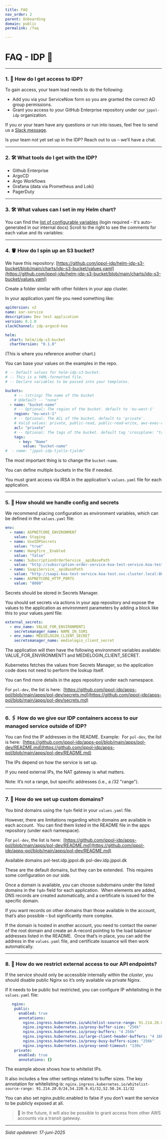 ```yaml
---
title: FAQ
nav_order: 2 
parent: Onboarding
domain: public
permalink: /faq

---
```


# FAQ - IDP 🚀

---



### 1. 🔑 How do I get access to IDP?
To gain access, your team lead needs to do the following:  
- Add you via your ServiceNow form so you are granted the correct AD group permissions.  
- Grant you access to your GitHub Enterprise repository under our `jppol-idp` organization.

If you or your team have any questions or run into issues, feel free to send us a [Slack message](https://ekstrabladet.slack.com/archives/C07TZPBHFUL). 

Is your team not yet set up in the IDP? Reach out to us – we’ll have a chat.

---

### 2. 🛠️ What tools do I get with the IDP?
- Github Enterprise
- ArgoCD
- Argo Workflows
- Grafana (data via Prometheus and Loki)
- PagerDuty

---
### 3. 🛠️ What values can I set in my Helm chart?

You can find the [list of configurable variables](https://github.com/jppol-idp/helm-idp-advanced/blob/main/README.md) (login required - it's auto-generated in our internal docs) 
Scroll to the right to see the comments for each value and its variables:

---
### 4. 🪣 How do I spin up an S3 bucket?
We have this repository: [https://github.com/jppol-idp/helm-idp-s3-bucket/blob/main/charts/idp-s3-bucket/values.yaml](https://github.com/jppol-idp/helm-idp-s3-bucket/blob/main/charts/idp-s3-bucket/values.yaml)

Create a folder similar with other folders in your app cluster.

In your application.yaml file you need something like:

```yaml
apiVersion: v2
name: ear-service
description: Dev test application
version: 0.1.0
slackChannel: idp-argocd-koa

helm:
  chart: helm/idp-s3-bucket
  chartVersion: "0.1.0"
```
(This is where you reference another chart.)

You can base your values on the examples in the repo.  


```yaml
# -- Default values for helm-idp-s3-bucket.
# -- This is a YAML-formatted file.
# -- Declare variables to be passed into your templates.

buckets:
    # -- (string) The name of the bucket
    # @default -- "none"
  - name: "bucket-name"
    # -- Optional: The region of the bucket. default to 'eu-west-1'
    region: "eu-west-1"
    # -- Optional: The ACL of the bucket. default to 'private'.
    # Valid values: private, public-read, public-read-write, aws-exec-read, authenticated-read, bucket-owner-read, bucket-owner-full-control, log-delivery-write
    acl: "private"
    # -- Optional: The tags of the bucket. default tag 'crossplane: "true"' will always be set.
    tags:
      - key: "Name"
        value: "bucket-name"
#  - name: "jppol-idp-tjallo-tjalde"
```

The most important thing is to change the `bucket-name`.

You can define multiple buckets in the file if needed.

You must grant access via IRSA in the application's `values.yaml` file for each application.


---

### 5. 🤫 How should we handle config and secrets

We recommend placing configuration as environment variables, which can be defined in the `values.yaml` file:

```yaml
env:
  - name: ASPNETCORE_ENVIRONMENT
    value: Staging
  - name: UseIDPSecrets
    value: "true"
  - name: Hangfire__Enabled
    value: "false"
  - name: SubscriptionOrderService__apiBasePath
    value: "http://subscription-order-service-koa-test-service.koa-test.svc.cluster.local:8080"
  - name: SaapiService__apiBasePath
    value: "http://saapi-koa-test-service.koa-test.svc.cluster.local:8080/"
  - name: ASPNETCORE_HTTP_PORTS
    value: "8080"
```

Secrets should be stored in Secrets Manager.

You should set secrets via actions in your app repository and expose the values to the application as environment parameters by adding a block like this to your values.yaml file:

```yaml
external_secrets:
  - env_name: VALUE_FOR_ENVIRONMENT1
    secretsmanager_name: NAME_IN_SSM1
  - env_name: MEDIELOGIN_CLIENT_SECRET
    secretsmanager_name: medielogin_client_secret
```

The application will then have the following environment variables available: VALUE_FOR_ENVIRONMENT1 and MEDIELOGIN_CLIENT_SECRET.

Kubernetes fetches the values from Secrets Manager, so the application code does not need to perform the lookup itself.

You can find more details in the apps repository under each namespace. 

For `pol-dev`, the list is here:  
[https://github.com/jppol-idp/apps-pol/blob/main/apps/pol-dev/secrets.md](https://github.com/jppol-idp/apps-pol/blob/main/apps/pol-dev/secrets.md)

---

### 6. 🖇️ How do we give our IDP containers access to our managed service outside of IDP?

You can find the IP addresses in the README. Example:  
For `pol-dev`, the list is here:  
[https://github.com/jppol-idp/apps-pol/blob/main/apps/pol-dev/README.md](https://github.com/jppol-idp/apps-pol/blob/main/apps/pol-dev/README.md)

The IPs depend on how the service is set up.

If you need external IPs, the NAT gateway is what matters.

Note: It’s not a range, but specific addresses (i.e., a /32 "range").

---

### 7. 🧁 How do we set up custom domains?

You bind domains using the `fqdn` field in your `values.yaml` file.

However, there are limitations regarding which domains are available in each account.  
You can find them listed in the README file in the apps repository (under each namespace).

For `pol-dev`, the list is here:  
[https://github.com/jppol-idp/apps-pol/blob/main/apps/pol-dev/README.md](https://github.com/jppol-idp/apps-pol/blob/main/apps/pol-dev/README.md)

Available domains
pol-test.idp.jppol.dk
pol-dev.idp.jppol.dk

These are the default domains, but they can be extended.  
This requires some configuration on our side.

Once a domain is available, you can choose subdomains under the listed domains in the `fqdn` field for each application.  
When elements are added, DNS records are created automatically, and a certificate is issued for the specific domain.

If you want records on other domains than those available in the account, that’s also possible – but significantly more complex.

If the domain is hosted in another account, you need to contact the owner of the root domain and create an A-record pointing to the load balancer addresses listed in the README.  
Once that’s in place, you can add the address in the `values.yaml` file, and certificate issuance will then work automatically.


---

### 8. 🔐 How do we restrict external access to our API endpoints?

If the service should only be accessible internally within the _cluster_, you should disable public Nginx so it’s only available via private Nginx.

If it needs to be public but restricted, you can configure IP whitelisting in the `values.yaml` file:

```yaml
   nginx:
    public:
      enabled: true
      annotations:
        nginx.ingress.kubernetes.io/whitelist-source-range: 91.214.20.0/24,54.220.9.41/32,52.50.24.11/32
        nginx.ingress.kubernetes.io/proxy-buffer-size: "256k"
        nginx.ingress.kubernetes.io/proxy-buffers: "4 256k"
        nginx.ingress.kubernetes.io/large-client-header-buffers: "4 16k"
        nginx.ingress.kubernetes.io/proxy-busy-buffers-size: "256k"
        nginx.ingress.kubernetes.io/proxy-send-timeout: "130s"
    private:
      enabled: true
      annotations: {} 
```
The example above shows how to whitelist IPs.

It also includes a few other settings related to buffer sizes.
The key annotation for whitelisting is:
`nginx.ingress.kubernetes.io/whitelist-source-range: 91.214.20.0/24,54.220.9.41/32,52.50.24.11/32`

You can also set nginx.public.enabled to false if you don’t want the service to be publicly exposed at all.

> 🚨 In the future, it will also be possible to grant access from other AWS accounts via a transit gateway.

---

*Sidst opdateret: 17-juni-2025*
